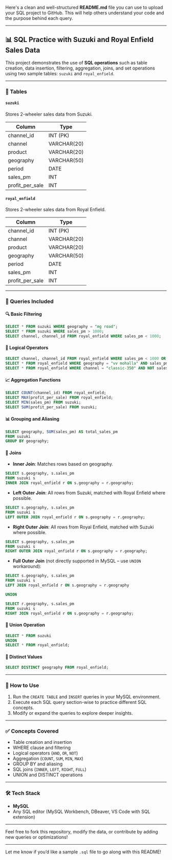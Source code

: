 Here's a clean and well-structured **README.md** file you can use to upload your SQL project to GitHub. This will help others understand your code and the purpose behind each query.

---

## 📊 SQL Practice with Suzuki and Royal Enfield Sales Data

This project demonstrates the use of **SQL operations** such as table creation, data insertion, filtering, aggregation, joins, and set operations using two sample tables: `suzuki` and `royal_enfield`.

---

### 📁 Tables

#### `suzuki`

Stores 2-wheeler sales data from Suzuki.

| Column            | Type        |
| ----------------- | ----------- |
| channel\_id       | INT (PK)    |
| channel           | VARCHAR(20) |
| product           | VARCHAR(20) |
| geography         | VARCHAR(50) |
| period            | DATE        |
| sales\_pm         | INT         |
| profit\_per\_sale | INT         |

#### `royal_enfield`

Stores 2-wheeler sales data from Royal Enfield.

| Column            | Type        |
| ----------------- | ----------- |
| channel\_id       | INT (PK)    |
| channel           | VARCHAR(20) |
| product           | VARCHAR(20) |
| geography         | VARCHAR(50) |
| period            | DATE        |
| sales\_pm         | INT         |
| profit\_per\_sale | INT         |

---

### 📌 Queries Included

#### 🔍 Basic Filtering

```sql
SELECT * FROM suzuki WHERE geography = "mg road";
SELECT * FROM suzuki WHERE sales_pm > 1000;
SELECT channel, channel_id FROM royal_enfield WHERE sales_pm < 1000;
```

#### 🧠 Logical Operators

```sql
SELECT channel, channel_id FROM royal_enfield WHERE sales_pm < 1000 OR sales_pm > 500;
SELECT * FROM royal_enfield WHERE geography = "vv mohalla" AND sales_pm > 500;
SELECT * FROM royal_enfield WHERE channel = "classic-350" AND NOT sales_pm < 1000;
```

#### 📈 Aggregation Functions

```sql
SELECT COUNT(channel_id) FROM royal_enfield;
SELECT MAX(profit_per_sale) FROM royal_enfield;
SELECT MIN(sales_pm) FROM suzuki;
SELECT SUM(profit_per_sale) FROM suzuki;
```

#### 📊 Grouping and Aliasing

```sql
SELECT geography, SUM(sales_pm) AS total_sales_pm
FROM suzuki
GROUP BY geography;
```

#### 🔗 Joins

* **Inner Join**: Matches rows based on geography.

```sql
SELECT s.geography, s.sales_pm
FROM suzuki s 
INNER JOIN royal_enfield r ON s.geography = r.geography;
```

* **Left Outer Join**: All rows from Suzuki, matched with Royal Enfield where possible.

```sql
SELECT s.geography, s.sales_pm
FROM suzuki s 
LEFT OUTER JOIN royal_enfield r ON s.geography = r.geography;
```

* **Right Outer Join**: All rows from Royal Enfield, matched with Suzuki where possible.

```sql
SELECT s.geography, s.sales_pm
FROM suzuki s 
RIGHT OUTER JOIN royal_enfield r ON s.geography = r.geography;
```

* **Full Outer Join** (not directly supported in MySQL – use `UNION` workaround):

```sql
SELECT s.geography, s.sales_pm
FROM suzuki s
LEFT JOIN royal_enfield r ON s.geography = r.geography

UNION

SELECT r.geography, s.sales_pm
FROM suzuki s
RIGHT JOIN royal_enfield r ON s.geography = r.geography;
```

#### 🔁 Union Operation

```sql
SELECT * FROM suzuki
UNION
SELECT * FROM royal_enfield;
```

#### 🔎 Distinct Values

```sql
SELECT DISTINCT geography FROM royal_enfield;
```

---

### 📂 How to Use

1. Run the `CREATE TABLE` and `INSERT` queries in your MySQL environment.
2. Execute each SQL query section-wise to practice different SQL concepts.
3. Modify or expand the queries to explore deeper insights.

---

### ✅ Concepts Covered

* Table creation and insertion
* WHERE clause and filtering
* Logical operators (`AND`, `OR`, `NOT`)
* Aggregation (`COUNT`, `SUM`, `MIN`, `MAX`)
* GROUP BY and aliasing
* SQL joins (`INNER`, `LEFT`, `RIGHT`, `FULL`)
* UNION and DISTINCT operations

---

### 🛠 Tech Stack

* **MySQL**
* Any SQL editor (MySQL Workbench, DBeaver, VS Code with SQL extension)

---

Feel free to fork this repository, modify the data, or contribute by adding new queries or optimizations!

---

Let me know if you’d like a sample `.sql` file to go along with this README!
